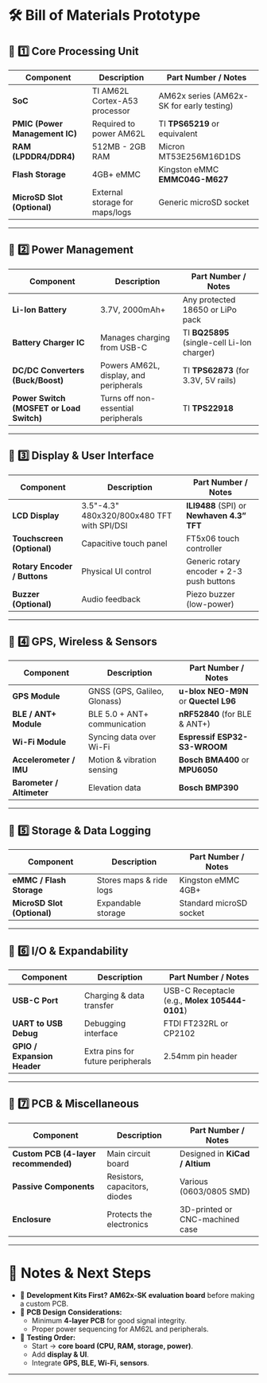 
# **🛠️ Bill of Materials Prototype**
## **🔹 1️⃣ Core Processing Unit**
| Component | Description | Part Number / Notes |
|-----------|------------|---------------------|
| **SoC** | TI AM62L Cortex-A53 processor | AM62x series (AM62x-SK for early testing) |
| **PMIC (Power Management IC)** | Required to power AM62L | TI **TPS65219** or equivalent |
| **RAM (LPDDR4/DDR4)** | 512MB - 2GB RAM | Micron MT53E256M16D1DS |
| **Flash Storage** | 4GB+ eMMC | Kingston eMMC **EMMC04G-M627** |
| **MicroSD Slot (Optional)** | External storage for maps/logs | Generic microSD socket |

---

## **🔹 2️⃣ Power Management**
| Component | Description | Part Number / Notes |
|-----------|------------|---------------------|
| **Li-Ion Battery** | 3.7V, 2000mAh+ | Any protected 18650 or LiPo pack |
| **Battery Charger IC** | Manages charging from USB-C | TI **BQ25895** (single-cell Li-Ion charger) |
| **DC/DC Converters (Buck/Boost)** | Powers AM62L, display, and peripherals | TI **TPS62873** (for 3.3V, 5V rails) |
| **Power Switch (MOSFET or Load Switch)** | Turns off non-essential peripherals | TI **TPS22918** |

---

## **🔹 3️⃣ Display & User Interface**
| Component | Description | Part Number / Notes |
|-----------|------------|---------------------|
| **LCD Display** | 3.5"-4.3" 480x320/800x480 TFT with SPI/DSI | **ILI9488** (SPI) or **Newhaven 4.3” TFT** |
| **Touchscreen (Optional)** | Capacitive touch panel | FT5x06 touch controller |
| **Rotary Encoder / Buttons** | Physical UI control | Generic rotary encoder + 2-3 push buttons |
| **Buzzer (Optional)** | Audio feedback | Piezo buzzer (low-power) |

---

## **🔹 4️⃣ GPS, Wireless & Sensors**
| Component | Description | Part Number / Notes |
|-----------|------------|---------------------|
| **GPS Module** | GNSS (GPS, Galileo, Glonass) | **u-blox NEO-M9N** or **Quectel L96** |
| **BLE / ANT+ Module** | BLE 5.0 + ANT+ communication | **nRF52840** (for BLE & ANT+) |
| **Wi-Fi Module** | Syncing data over Wi-Fi | **Espressif ESP32-S3-WROOM** |
| **Accelerometer / IMU** | Motion & vibration sensing | **Bosch BMA400** or **MPU6050** |
| **Barometer / Altimeter** | Elevation data | **Bosch BMP390** |

---

## **🔹 5️⃣ Storage & Data Logging**
| Component | Description | Part Number / Notes |
|-----------|------------|---------------------|
| **eMMC / Flash Storage** | Stores maps & ride logs | Kingston eMMC 4GB+ |
| **MicroSD Slot (Optional)** | Expandable storage | Standard microSD socket |

---

## **🔹 6️⃣ I/O & Expandability**
| Component | Description | Part Number / Notes |
|-----------|------------|---------------------|
| **USB-C Port** | Charging & data transfer | USB-C Receptacle (e.g., **Molex 105444-0101**) |
| **UART to USB Debug** | Debugging interface | FTDI FT232RL or CP2102 |
| **GPIO / Expansion Header** | Extra pins for future peripherals | 2.54mm pin header |

---

## **🔹 7️⃣ PCB & Miscellaneous**
| Component | Description | Part Number / Notes |
|-----------|------------|---------------------|
| **Custom PCB (4-layer recommended)** | Main circuit board | Designed in **KiCad / Altium** |
| **Passive Components** | Resistors, capacitors, diodes | Various (0603/0805 SMD) |
| **Enclosure** | Protects the electronics | 3D-printed or CNC-machined case |

---

# **📌 Notes & Next Steps**
- 🔹 **Development Kits First?** **AM62x-SK evaluation board** before making a custom PCB.  
- 🔹 **PCB Design Considerations:**  
  - Minimum **4-layer PCB** for good signal integrity.  
  - Proper power sequencing for AM62L and peripherals.  
- 🔹 **Testing Order:**  
  - Start -> **core board (CPU, RAM, storage, power)**.  
  - Add **display & UI**.  
  - Integrate **GPS, BLE, Wi-Fi, sensors**.  

---
